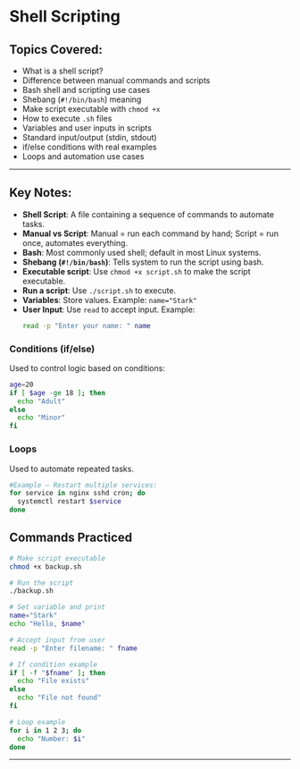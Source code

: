 #  Shell Scripting


##  Topics Covered:

- What is a shell script?
- Difference between manual commands and scripts
- Bash shell and scripting use cases
- Shebang (`#!/bin/bash`) meaning
- Make script executable with `chmod +x`
- How to execute `.sh` files
- Variables and user inputs in scripts
- Standard input/output (stdin, stdout)
- if/else conditions with real examples
- Loops and automation use cases

---

##  Key Notes:

- **Shell Script**: A file containing a sequence of commands to automate tasks.
- **Manual vs Script**: Manual = run each command by hand; Script = run once, automates everything.
- **Bash**: Most commonly used shell; default in most Linux systems.
- **Shebang (`#!/bin/bash`)**: Tells system to run the script using bash.
- **Executable script**: Use `chmod +x script.sh` to make the script executable.
- **Run a script**: Use `./script.sh` to execute.
- **Variables**: Store values. Example: `name="Stark"`
- **User Input**: Use `read` to accept input. 
Example:
  ```bash
  read -p "Enter your name: " name
  ```
 ###  Conditions (if/else)

Used to control logic based on conditions:

```bash
age=20
if [ $age -ge 18 ]; then
  echo "Adult"
else
  echo "Minor"
fi
```
### Loops
Used to automate repeated tasks.

```bash
#Example – Restart multiple services:
for service in nginx sshd cron; do
  systemctl restart $service
done
```
## Commands Practiced

```bash
# Make script executable
chmod +x backup.sh

# Run the script
./backup.sh

# Set variable and print
name="Stark"
echo "Hello, $name"

# Accept input from user
read -p "Enter filename: " fname

# If condition example
if [ -f "$fname" ]; then
  echo "File exists"
else
  echo "File not found"
fi

# Loop example
for i in 1 2 3; do
  echo "Number: $i"
done
```
---
